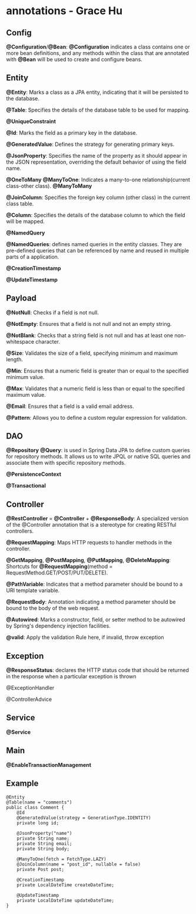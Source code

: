 # annotations - Grace Hu


## Config

**@Configuration**/**@Bean**: **@Configuration** indicates a class contains one or more bean definitions, and any methods within the class that are annotated with **@Bean** will be used to create and configure beans.


## Entity
**@Entity**: Marks a class as a JPA entity, indicating that it will be persisted to the database.

**@Table**: Specifies the details of the database table to be used for mapping.

**@UniqueConstraint**

**@Id**: Marks the field as a primary key in the database.

**@GeneratedValue**: Defines the strategy for generating primary keys.

**@JsonProperty**: Specifies the name of the property as it should appear in the JSON representation, overriding the default behavior of using the field name.

**@OneToMany**
**@ManyToOne**: Indicates a many-to-one relationship(current class-other class).
**@ManyToMany**

**@JoinColumn**: Specifies the foreign key column (other class) in the current class table.

**@Column**: Specifies the details of the database column to which the field will be mapped.

**@NamedQuery**

**@NamedQueries**: defines named queries in the entity classes. They are pre-defined queries that can be referenced by name and reused in multiple parts of a application.

**@CreationTimestamp**

**@UpdateTimestamp**

## Payload
**@NotNull**: Checks if a field is not null.

**@NotEmpty**: Ensures that a field is not null and not an empty string.

**@NotBlank**: Checks that a string field is not null and has at least one non-whitespace character.

**@Size**: Validates the size of a field, specifying minimum and maximum length.

**@Min**: Ensures that a numeric field is greater than or equal to the specified minimum value.

**@Max**: Validates that a numeric field is less than or equal to the specified maximum value.

**@Email**: Ensures that a field is a valid email address.

**@Pattern**: Allows you to define a custom regular expression for validation.

## DAO
**@Repository**
**@Query**: is used in Spring Data JPA to define custom queries for repository methods. It allows us to write JPQL or native SQL queries and associate them with specific repository methods.

**@PersistenceContext**

**@Transactional**


## Controller
**@RestController** = **@Controller** + **@ResponseBody**: A specialized version of the @Controller annotation that is a stereotype for creating RESTful controllers.

**@RequestMapping**: Maps HTTP requests to handler methods in the controller.

**@GetMapping**, **@PostMapping**, **@PutMapping**, **@DeleteMapping**: Shortcuts for **@RequestMapping**(method = RequestMethod.GET/POST/PUT/DELETE).

**@PathVariable**: Indicates that a method parameter should be bound to a URI template variable.

**@RequestBody**: Annotation indicating a method parameter should be bound to the body of the web request.

**@Autowired**: Marks a constructor, field, or setter method to be autowired by Spring's dependency injection facilities.


**@valid**: Apply the validation Rule here, if invalid, throw exception

## Exception
**@ResponseStatus**: declares the HTTP status code that should be returned in the response when a particular exception is thrown

@ExceptionHandler

@ControllerAdvice

## Service
**@Service**

## Main
**@EnableTransactionManagement**

## Example

    @Entity
    @Table(name = "comments")
    public class Comment {
        @Id
        @GeneratedValue(strategy = GenerationType.IDENTITY)
        private long id;

        @JsonProperty("name")
        private String name;
        private String email;
        private String body;

        @ManyToOne(fetch = FetchType.LAZY)
        @JoinColumn(name = "post_id", nullable = false)
        private Post post;

        @CreationTimestamp
        private LocalDateTime createDateTime;

        @UpdateTimestamp
        private LocalDateTime updateDateTime;
    }
    

